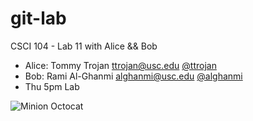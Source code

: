 git-lab
=======

CSCI 104 - Lab 11 with Alice &amp;&amp; Bob

  + Alice: Tommy Trojan <ttrojan@usc.edu> [@ttrojan](https://github.com/ttrojan)
  + Bob: Rami Al-Ghanmi <alghanmi@usc.edu> [@alghanmi](https://github.com/alghanmi)
  + Thu 5pm Lab

![Minion Octocat](https://octodex.github.com/images/minion.png)
